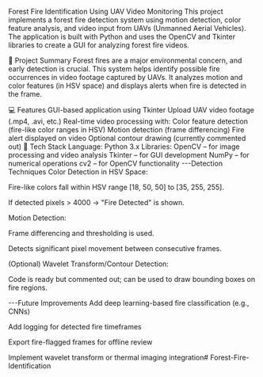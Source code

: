 Forest Fire Identification Using UAV Video Monitoring
This project implements a forest fire detection system using motion detection, color feature analysis, and video input from UAVs (Unmanned Aerial Vehicles). The application is built with Python and uses the OpenCV and Tkinter libraries to create a GUI for analyzing forest fire videos.

🧠 Project Summary
Forest fires are a major environmental concern, and early detection is crucial. This system helps identify possible fire occurrences in video footage captured by UAVs. It analyzes motion and color features (in HSV space) and displays alerts when fire is detected in the frame.

💻 Features
GUI-based application using Tkinter
Upload UAV video footage (.mp4, .avi, etc.)
Real-time video processing with:
Color feature detection (fire-like color ranges in HSV)
Motion detection (frame differencing)
Fire alert displayed on video
Optional contour drawing (currently commented out)
🔧 Tech Stack
Language: Python 3.x
Libraries:
OpenCV – for image processing and video analysis
Tkinter – for GUI development
NumPy – for numerical operations
cv2 – for OpenCV functionality
---Detection Techniques Color Detection in HSV Space:

Fire-like colors fall within HSV range [18, 50, 50] to [35, 255, 255].

If detected pixels > 4000 → "Fire Detected" is shown.

Motion Detection:

Frame differencing and thresholding is used.

Detects significant pixel movement between consecutive frames.

(Optional) Wavelet Transform/Contour Detection:

Code is ready but commented out; can be used to draw bounding boxes on fire regions.

---Future Improvements Add deep learning-based fire classification (e.g., CNNs)

Add logging for detected fire timeframes

Export fire-flagged frames for offline review

Implement wavelet transform or thermal imaging integration# Forest-Fire-Identification
